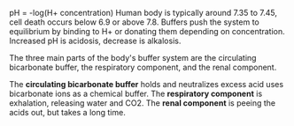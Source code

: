 pH = -log(H+ concentration)
Human body is typically around 7.35 to 7.45, cell death occurs below 6.9 or above 7.8. Buffers push the system to equilibrium by binding to H+ or donating them depending on concentration. Increased pH is acidosis, decrease is alkalosis.

The three main parts of the body's buffer system are the circulating bicarbonate buffer, the respiratory component, and the renal component.

The **circulating bicarbonate buffer** holds and neutralizes excess acid uses bicarbonate ions as a chemical buffer. The **respiratory component** is exhalation, releasing water and CO2. The **renal component** is peeing the acids out, but takes a long time.